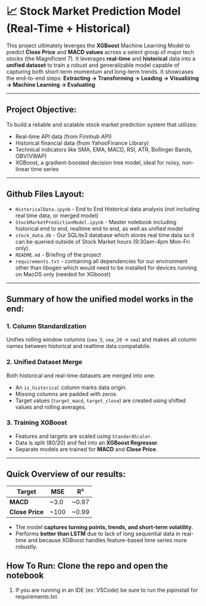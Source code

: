 # 📈 Stock Market Prediction Model (Real-Time + Historical)

This project ultimately leverges the **XGBoost** Machine Learning Model to predict **Close Price** and **MACD values** across a select group of major tech stocks (the Magnificent 7). It leverages **real-time** and **historical** data into a **unified dataset** to train a robust and generalizable model capable of capturing both short-term momentum and long-term trends. It showcases the end-to-end steps: **Extracting -> Transforming -> Loading -> Visualizing -> Machine Learning -> Evaluating**

---

## Project Objective:

To build a reliable and scalable stock market prediction system that utilizes:
- Real-time API data (from Finnhub API)
- Historical financial data (from YahooFinance Library)
- Technical indicators like SMA, EMA, MACD, RSI, ATR, Bollinger Bands, OBV(VWAP)
- XGBoost, a gradient-boosted decision tree model, ideal for noisy, non-linear time series

---

## Github Files Layout:

- `HistoricalData.ipynb` - End to End Historical data analysis (not including real time data, or merged model)
- `StockMarketPredictionModel.ipynb` - Master notebook including historical end to end, realtime end to end, as well as unified model
- `stock_data.db` - Our SQLite3 database which stores real time data so it can be queried outside of Stock Market hours (9:30am-4pm Mon-Fri only).
- `README.md` - Briefing of the project
- `requirements.txt` - containing all dependencies for our environment other than libogen which would need to be installed for devices running on MacOS only (needed for XGboost)

---

## Summary of how the unified model works in the end: 

### 1. **Column Standardization**
Unifies rolling window columns (`sma_5`, `sma_20` → `sma`) and makes all column names between historical and realtime data compatabile.

### 2. **Unified Dataset Merge**
Both historical and real-time datasets are merged into one:
- An `is_historical` column marks data origin.
- Missing columns are padded with zeros.
- Target values (`target_macd`, `target_close`) are created using shifted values and rolling averages.

### 3. **Training XGBoost**
- Features and targets are scaled using `StandardScaler`.
- Data is split (80/20) and fed into an **XGBoost Regressor**.
- Separate models are trained for **MACD** and **Close Price**.

---

## Quick Overview of our results:

| Target      | MSE     | R²     |
|-------------|---------|--------|
| **MACD**    | ~3.0    | ~0.97  |
| **Close Price** | ~100    | ~0.99  |

- The model **captures turning points, trends, and short-term volatility**.
- Performs **better than LSTM** due to lack of long sequential data in real-time and because XGBoost handles feature-based time series more robustly.


## How To Run: Clone the repo and open the notebook
1. If you are running in an IDE (ex: VSCode) be sure to run the pipinstall for requirements.txt
   
